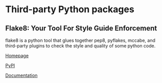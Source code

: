 # Third-party Python packages

## Flake8: Your Tool For Style Guide Enforcement

flake8 is a python tool that glues together pep8, pyflakes, mccabe, and third-party plugins to check the style and quality of some python code.

[Homepage](https://gitlab.com/pycqa/flake8)

[PyPI](https://pypi.org/project/flake8/)

[Documentation](http://flake8.pycqa.org/en/latest/)
